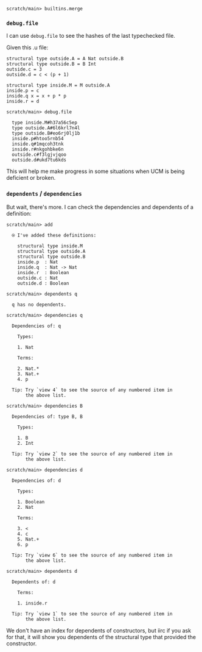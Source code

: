 ``` ucm :hide
scratch/main> builtins.merge
```

### `debug.file`

I can use `debug.file` to see the hashes of the last typechecked file.

Given this .u file:

``` unison :hide
structural type outside.A = A Nat outside.B
structural type outside.B = B Int
outside.c = 3
outside.d = c < (p + 1)

structural type inside.M = M outside.A
inside.p = c
inside.q x = x + p * p
inside.r = d
```

``` ucm
scratch/main> debug.file

  type inside.M#h37a56c5ep
  type outside.A#6l6krl7n4l
  type outside.B#eo6rj0lj1b
  inside.p#htoo5rnb54
  inside.q#1mqcoh3tnk
  inside.r#nkgohbke6n
  outside.c#f3lgjvjqoo
  outside.d#ukd7tu6kds
```

This will help me make progress in some situations when UCM is being deficient or broken.

### `dependents` / `dependencies`

But wait, there's more.  I can check the dependencies and dependents of a definition:

``` ucm
scratch/main> add

  ⍟ I've added these definitions:

    structural type inside.M
    structural type outside.A
    structural type outside.B
    inside.p  : Nat
    inside.q  : Nat -> Nat
    inside.r  : Boolean
    outside.c : Nat
    outside.d : Boolean

scratch/main> dependents q

  q has no dependents.

scratch/main> dependencies q

  Dependencies of: q

    Types:

    1. Nat

    Terms:

    2. Nat.*
    3. Nat.+
    4. p

  Tip: Try `view 4` to see the source of any numbered item in
       the above list.

scratch/main> dependencies B

  Dependencies of: type B, B

    Types:

    1. B
    2. Int

  Tip: Try `view 2` to see the source of any numbered item in
       the above list.

scratch/main> dependencies d

  Dependencies of: d

    Types:

    1. Boolean
    2. Nat

    Terms:

    3. <
    4. c
    5. Nat.+
    6. p

  Tip: Try `view 6` to see the source of any numbered item in
       the above list.

scratch/main> dependents d

  Dependents of: d

    Terms:

    1. inside.r

  Tip: Try `view 1` to see the source of any numbered item in
       the above list.
```

We don't have an index for dependents of constructors, but iirc if you ask for that, it will show you dependents of the structural type that provided the constructor.
